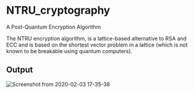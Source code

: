 # NTRU_cryptography
A Post-Quantum Encryption Algorithm

 The NTRU encryption algorithm, is a lattice-based alternative to RSA and ECC and is based on the shortest vector problem in a lattice (which is not known to be breakable using quantum computers).

 ## Output
![Screenshot from 2020-02-03 17-35-38](https://user-images.githubusercontent.com/36446402/73651974-a92ef400-46ab-11ea-98a1-1c9184ba28fc.png)
